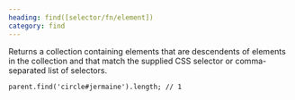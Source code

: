 ```yaml
--- 
heading: find([selector/fn/element])
category: find
---
```


Returns a collection containing elements that are descendents of elements in the collection and that match the supplied CSS selector or comma-separated list of selectors.

    parent.find('circle#jermaine').length; // 1